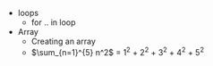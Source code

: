 - loops
    - for .. in loop
- Array
    - Creating an array
    - $\sum_{n=1}^{5} n^2$ = ${1}^{2}$ + ${2}^{2}$ + ${3}^{2}$ + ${4}^{2}$ + ${5}^{2}$
